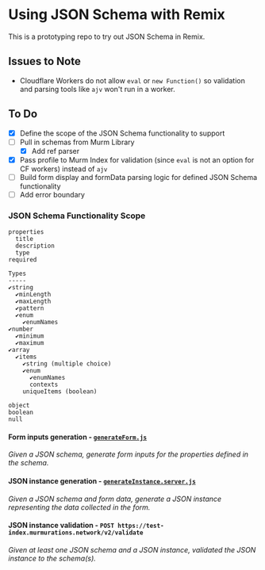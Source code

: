 # Using JSON Schema with Remix

This is a prototyping repo to try out JSON Schema in Remix.

## Issues to Note

- Cloudflare Workers do not allow `eval` or `new Function()` so validation and parsing tools like `ajv` won't run in a worker. 

## To Do

- [x] Define the scope of the JSON Schema functionality to support
- [ ] Pull in schemas from Murm Library
  - [x] Add ref parser
- [x] Pass profile to Murm Index for validation (since `eval` is not an option for CF workers) instead of `ajv`
- [ ] Build form display and formData parsing logic for defined JSON Schema functionality
- [ ] Add error boundary

### JSON Schema Functionality Scope

```
properties
  title
  description
  type
required

Types
-----
✔string
  ✔minLength
  ✔maxLength
  ✔pattern
  ✔enum
    ✔enumNames
✔number
  ✔minimum
  ✔maximum
✔array
  ✔items
    ✔string (multiple choice)
    ✔enum
      ✔enumNames
      contexts
    uniqueItems (boolean)

object
boolean
null
```

#### Form inputs generation - [`generateForm.js`](app/utils/generateForm.js)

_Given a JSON schema, generate form inputs for the properties defined in the schema._

#### JSON instance generation - [`generateInstance.server.js`](app/utils/generateInstance.server.js)

_Given a JSON schema and form data, generate a JSON instance representing the data collected in the form._

#### JSON instance validation - `POST https://test-index.murmurations.network/v2/validate`

_Given at least one JSON schema and a JSON instance, validated the JSON instance to the schema(s)._
